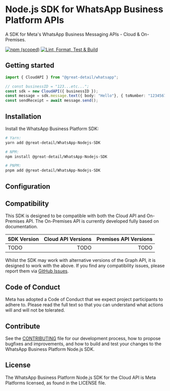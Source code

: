 <!-- Copyright (c) Meta Platforms, Inc. and affiliates.
All rights reserved.

This source code is licensed under the license found in the
LICENSE file in the root directory of this source tree.
-->

# Node.js SDK for WhatsApp Business Platform APIs

A SDK for Meta's WhatsApp Business Messaging APIs - Cloud & On-Premises.

[![npm (scoped)][]][sdk-npmjs]
[![Lint, Format, Test & Build][]][sdk-ci]

[npm (scoped)]: https://img.shields.io/npm/v/%40great-detail/whatsapp
[sdk-npmjs]: https://www.npmjs.com/package/@great-detail/whatsapp
[Lint, Format, Test & Build]: https://github.com/great-detail/WhatsApp-Nodejs-SDK/actions/workflows/nodejs.ci.yml/badge.svg
[sdk-ci]: https://github.com/great-detail/WhatsApp-Nodejs-SDK/actions/workflows/nodejs.ci.yml

## Getting started

<!-- TODO -->

```typescript
import { CloudAPI } from "@great-detail/whatsapp";

// const businessID = "123...etc...";
const sdk = new CloudAPI({ businessID });
const message = sdk.message.text({ body: "Hello"}, { toNumber: "1234567890" });
const sendReceipt = await message.send();
```

## Installation

Install the WhatsApp Business Platform SDK:

```bash
# Yarn:
yarn add @great-detail/WhatsApp-Nodejs-SDK

# NPM:
npm install @great-detail/WhatsApp-Nodejs-SDK

# PNPM:
pnpm add @great-detail/WhatsApp-Nodejs-SDK
```

## Configuration

<!-- TODO -->

## Compatibility

This SDK is designed to be compatible with both the Cloud API and On-Premises
API. The On-Premises API is currently developed fully based on documentation.

| SDK Version | Cloud API Versions | Premises API Versions |
| :---------- | -----------------: | --------------------: |
| TODO        |               TODO |                  TODO |

Whilst the SDK may work with alternative versions of the Graph API, it is
designed to work with the above. If you find any compatibility issues, please
report them via [GitHub Issues](https://github.com/great-detail/WhatsApp-Nodejs-SDK/issues).

## Code of Conduct

Meta has adopted a Code of Conduct that we expect project participants to adhere to. Please read the full text so that you can understand what actions will and will not be tolerated.

## Contribute

See the [CONTRIBUTING](CONTRIBUTING.md) file for our development process, how to propose bugfixes and improvements, and how to build and test your changes to the WhatsApp Business Platform Node.js SDK.

## License

The WhatsApp Business Platform Node.js SDK for the Cloud API is Meta Platforms licensed, as found in the LICENSE file.
